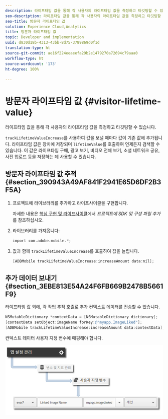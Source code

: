 ```yaml
---
description: 라이프타임 값을 통해 각 사용자의 라이프타임 값을 측정하고 타깃팅할 수 있습니다.
seo-description: 라이프타임 값을 통해 각 사용자의 라이프타임 값을 측정하고 타깃팅할 수 있습니다.
seo-title: 방문자 라이프타임 값
solution: Experience Cloud,Analytics
title: 방문자 라이프타임 값
topic: Developer and implementation
uuid: d830d18b-4313-43bb-8d75-3789869d0f1d
translation-type: ht
source-git-commit: ae16f224eeaeefa29b2e1479270a72694c79aaa0
workflow-type: ht
source-wordcount: '173'
ht-degree: 100%

---
```



# 방문자 라이프타임 값 {#visitor-lifetime-value}

라이프타임 값을 통해 각 사용자의 라이프타임 값을 측정하고 타깃팅할 수 있습니다.

`trackLifetimeValueIncrease`를 사용하여 값을 보낼 때마다 값이 기존 값에 추가됩니다. 라이프타임 값은 장치에 저장되며 `lifetimeValue`를 호출하여 언제든지 검색할 수 있습니다. 이 값은 라이프타임 구매, 광고 보기, 비디오 전체 보기, 소셜 네트워크 공유, 사진 업로드 등을 저장하는 데 사용할 수 있습니다.

## 방문자 라이프타임 값 추적 {#section_390943A49AF841F2941E65D6DF2B3F5A}

1. 프로젝트에 라이브러리를 추가하고 라이프사이클을 구현합니다.

   자세한 내용은 [핵심 구현 및 라이프사이클](/help/ios/getting-started/dev-qs.md)에서 *프로젝트에 SDK 및 구성 파일 추가*&#x200B;를 참조하십시오.
1. 라이브러리를 가져옵니다:

   ```objective-c
   import com.adobe.mobile.*;
   ```

1. 값과 함께 `trackLifetimeValueIncrease`를 호출하여 값을 늘립니다.

   ```objective-c
   [ADBMobile trackLifetimeValueIncrease:increaseAmount data:nil];
   ```

## 추가 데이터 보내기 {#section_3EBE813E54A24F6FB669B2478B5661F9}

라이프타임 값 외에, 각 작업 추적 호출로 추가 컨텍스트 데이터를 전송할 수 있습니다.

```objective-c
NSMutableDictionary *contextData = [NSMutableDictionary dictionary]; 
[contextData setObject:imageName forKey:@"myapp.ImageLiked"]; 
[ADBMobile trackLifetimeValueIncrease:increaseAmount data:contextData];
```

컨텍스트 데이터 사용자 지정 변수에 매핑해야 합니다.

![](assets/map-variable-context-ltv.png)

